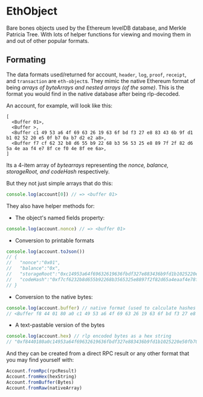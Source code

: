 # EthObject
Bare bones objects used by the Ethereum levelDB database, and Merkle Patricia Tree. With lots of helper functions for viewing and moving them in and out of other popular formats.

## Formating

The data formats used/returned for account, `header`, `log`, `proof`, `receipt`, and `transaction` are `eth-object`s. They mimic the native Ethereum format of being _arrays of byteArrays and nested arrays (of the same)_. This is the format you would find in the native database after being rlp-decoded.

An account, for example, will look like this:

```
[
  <Buffer 01>,
  <Buffer >,
  <Buffer c1 49 53 a6 4f 69 63 26 19 63 6f bd f3 27 e8 83 43 6b 9f d1 b1 02 52 20 e5 0f b7 0a b7 d2 e2 a8>,
  <Buffer f7 cf 62 32 b8 d6 55 b9 22 68 b3 56 53 25 e8 89 7f 2f 82 d6 5a 4e aa f4 e7 8f ce f0 4e 8f ee 6a>,
]
```

Its a 4-item array of _bytearrays_ representing the _nonce, balance, storageRoot, and codeHash_ respectively. 

But they not just simple arrays that do this:

```javascript
console.log(account[0]) // => <buffer 01>
```

They also have helper methods for:

- The object's named fields property:

```javascript
console.log(account.nonce) // => <buffer 01>
```

- Conversion to printable formats

```javascript
console.log(account.toJson())
// {
//   "nonce":"0x01",
//   "balance":"0x",
//   "storageRoot":"0xc14953a64f69632619636fbdf327e883436b9fd1b1025220e50fb70ab7d2e2a8",
//   "codeHash":"0xf7cf6232b8d655b92268b3565325e8897f2f82d65a4eaaf4e78fcef04e8fee6a"
// }
```

- Conversion to the native bytes:

```javascript
console.log(account.buffer) // native format (used to calculate hashes and roots)
// <Buffer f8 44 01 80 a0 c1 49 53 a6 4f 69 63 26 19 63 6f bd f3 27 e8 83 43 6b 9f d1 b1 02 52 20 e5 0f b7 0a b7 d2 e2 a8 a0 f7 cf 62 32 b8 d6 55 b9 22 68 b3 56 ... >
```

- A text-pastable version of the bytes

```javascript
console.log(account.hex) // rlp encoded bytes as a hex string
// "0xf8440180a0c14953a64f69632619636fbdf327e883436b9fd1b1025220e50fb70ab7d2e2a8a0f7cf6232b8d655b92268b3565325e8897f2f82d65a4eaaf4e78fcef04e8fee6a"
```

And they can be created from a direct RPC result or any other format that you may find yourself with:

```javascript
Account.fromRpc(rpcResult)
Account.fromHex(hexString)
Account.fromBuffer(Bytes)
Account.fromRaw(nativeArray)
```

